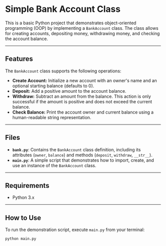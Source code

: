 # Simple Bank Account Class

This is a basic Python project that demonstrates object-oriented programming (OOP) by implementing a `BankAccount` class. The class allows for creating accounts, depositing money, withdrawing money, and checking the account balance.

---

## Features

The `BankAccount` class supports the following operations:

* **Create Account:** Initialize a new account with an owner's name and an optional starting balance (defaults to 0).
* **Deposit:** Add a positive amount to the account balance.
* **Withdraw:** Subtract an amount from the balance. This action is only successful if the amount is positive and does not exceed the current balance.
* **Check Balance:** Print the account owner and current balance using a human-readable string representation.

---

## Files

* **`bank.py`**: Contains the `BankAccount` class definition, including its attributes (`owner`, `balance`) and methods (`deposit`, `withdraw`, `__str__`).
* **`main.py`**: A simple script that demonstrates how to import, create, and use an instance of the `BankAccount` class.

---

## Requirements

* Python 3.x

---

##  How to Use

To run the demonstration script, execute `main.py` from your terminal:

```bash
python main.py